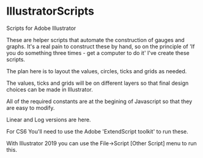 # IllustratorScripts
Scripts for Adobe Illustrator

These are helper scripts that automate the construction of gauges and graphs.  It's a real pain to construct these by hand, so on the principle of 'If you do something three times - get a computer to do it' I've create these scripts.

The plan here is to layout the values, circles, ticks and grids as needed.

The values, ticks and grids will be on different layers so that final design choices can be made in Illustrator.

All of the required constants are at the begining of Javascript so that they are easy to modify.

Linear and Log versions are here.

For CS6 You'll need to use the Adobe 'ExtendScript toolkit' to run these.

With Illustrator 2019 you can use the File->Script [Other Script] menu to run this.
